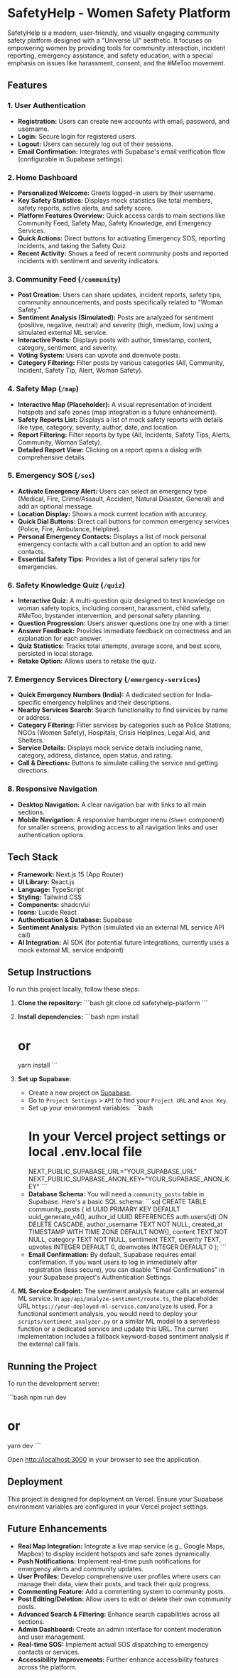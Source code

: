 # SafetyHelp - Women Safety Platform

SafetyHelp is a modern, user-friendly, and visually engaging community safety platform designed with a "Universe UI" aesthetic. It focuses on empowering women by providing tools for community interaction, incident reporting, emergency assistance, and safety education, with a special emphasis on issues like harassment, consent, and the #MeToo movement.

## Features

### 1. User Authentication
*   **Registration:** Users can create new accounts with email, password, and username.
*   **Login:** Secure login for registered users.
*   **Logout:** Users can securely log out of their sessions.
*   **Email Confirmation:** Integrates with Supabase's email verification flow (configurable in Supabase settings).

### 2. Home Dashboard
*   **Personalized Welcome:** Greets logged-in users by their username.
*   **Key Safety Statistics:** Displays mock statistics like total members, safety reports, active alerts, and safety score.
*   **Platform Features Overview:** Quick access cards to main sections like Community Feed, Safety Map, Safety Knowledge, and Emergency Services.
*   **Quick Actions:** Direct buttons for activating Emergency SOS, reporting incidents, and taking the Safety Quiz.
*   **Recent Activity:** Shows a feed of recent community posts and reported incidents with sentiment and severity indicators.

### 3. Community Feed (`/community`)
*   **Post Creation:** Users can share updates, incident reports, safety tips, community announcements, and posts specifically related to "Woman Safety."
*   **Sentiment Analysis (Simulated):** Posts are analyzed for sentiment (positive, negative, neutral) and severity (high, medium, low) using a simulated external ML service.
*   **Interactive Posts:** Displays posts with author, timestamp, content, category, sentiment, and severity.
*   **Voting System:** Users can upvote and downvote posts.
*   **Category Filtering:** Filter posts by various categories (All, Community, Incident, Safety Tip, Alert, Woman Safety).

### 4. Safety Map (`/map`)
*   **Interactive Map (Placeholder):** A visual representation of incident hotspots and safe zones (map integration is a future enhancement).
*   **Safety Reports List:** Displays a list of mock safety reports with details like type, category, severity, author, date, and location.
*   **Report Filtering:** Filter reports by type (All, Incidents, Safety Tips, Alerts, Community, Woman Safety).
*   **Detailed Report View:** Clicking on a report opens a dialog with comprehensive details.

### 5. Emergency SOS (`/sos`)
*   **Activate Emergency Alert:** Users can select an emergency type (Medical, Fire, Crime/Assault, Accident, Natural Disaster, General) and add an optional message.
*   **Location Display:** Shows a mock current location with accuracy.
*   **Quick Dial Buttons:** Direct call buttons for common emergency services (Police, Fire, Ambulance, Helpline).
*   **Personal Emergency Contacts:** Displays a list of mock personal emergency contacts with a call button and an option to add new contacts.
*   **Essential Safety Tips:** Provides a list of general safety tips for emergencies.

### 6. Safety Knowledge Quiz (`/quiz`)
*   **Interactive Quiz:** A multi-question quiz designed to test knowledge on woman safety topics, including consent, harassment, child safety, #MeToo, bystander intervention, and personal safety planning.
*   **Question Progression:** Users answer questions one by one with a timer.
*   **Answer Feedback:** Provides immediate feedback on correctness and an explanation for each answer.
*   **Quiz Statistics:** Tracks total attempts, average score, and best score, persisted in local storage.
*   **Retake Option:** Allows users to retake the quiz.

### 7. Emergency Services Directory (`/emergency-services`)
*   **Quick Emergency Numbers (India):** A dedicated section for India-specific emergency helplines and their descriptions.
*   **Nearby Services Search:** Search functionality to find services by name or address.
*   **Category Filtering:** Filter services by categories such as Police Stations, NGOs (Women Safety), Hospitals, Crisis Helplines, Legal Aid, and Shelters.
*   **Service Details:** Displays mock service details including name, category, address, distance, open status, and rating.
*   **Call & Directions:** Buttons to simulate calling the service and getting directions.

### 8. Responsive Navigation
*   **Desktop Navigation:** A clear navigation bar with links to all main sections.
*   **Mobile Navigation:** A responsive hamburger menu (`Sheet` component) for smaller screens, providing access to all navigation links and user authentication options.

## Tech Stack

*   **Framework:** Next.js 15 (App Router)
*   **UI Library:** React.js
*   **Language:** TypeScript
*   **Styling:** Tailwind CSS
*   **Components:** shadcn/ui
*   **Icons:** Lucide React
*   **Authentication & Database:** Supabase
*   **Sentiment Analysis:** Python (simulated via an external ML service API call)
*   **AI Integration:** AI SDK (for potential future integrations, currently uses a mock external ML service endpoint)

## Setup Instructions

To run this project locally, follow these steps:

1.  **Clone the repository:**
    \`\`\`bash
    git clone <your-repo-url>
    cd safetyhelp-platform
    \`\`\`

2.  **Install dependencies:**
    \`\`\`bash
    npm install
    # or
    yarn install
    \`\`\`

3.  **Set up Supabase:**
    *   Create a new project on [Supabase](https://supabase.com/).
    *   Go to `Project Settings` > `API` to find your `Project URL` and `Anon Key`.
    *   Set up your environment variables:
        \`\`\`bash
        # In your Vercel project settings or local .env.local file
        NEXT_PUBLIC_SUPABASE_URL="YOUR_SUPABASE_URL"
        NEXT_PUBLIC_SUPABASE_ANON_KEY="YOUR_SUPABASE_ANON_KEY"
        \`\`\`
    *   **Database Schema:** You will need a `community_posts` table in Supabase. Here's a basic SQL schema:
        \`\`\`sql
        CREATE TABLE community_posts (
          id UUID PRIMARY KEY DEFAULT uuid_generate_v4(),
          author_id UUID REFERENCES auth.users(id) ON DELETE CASCADE,
          author_username TEXT NOT NULL,
          created_at TIMESTAMP WITH TIME ZONE DEFAULT NOW(),
          content TEXT NOT NULL,
          category TEXT NOT NULL,
          sentiment TEXT,
          severity TEXT,
          upvotes INTEGER DEFAULT 0,
          downvotes INTEGER DEFAULT 0
        );
        \`\`\`
    *   **Email Confirmation:** By default, Supabase requires email confirmation. If you want users to log in immediately after registration (less secure), you can disable "Email Confirmations" in your Supabase project's Authentication Settings.

4.  **ML Service Endpoint:**
    The sentiment analysis feature calls an external ML service. In `app/api/analyze-sentiment/route.ts`, the placeholder URL `https://your-deployed-ml-service.com/analyze` is used. For a functional sentiment analysis, you would need to deploy your `scripts/sentiment_analyzer.py` or a similar ML model to a serverless function or a dedicated service and update this URL. The current implementation includes a fallback keyword-based sentiment analysis if the external call fails.

## Running the Project

To run the development server:

\`\`\`bash
npm run dev
# or
yarn dev
\`\`\`

Open [http://localhost:3000](http://localhost:3000) in your browser to see the application.

## Deployment

This project is designed for deployment on Vercel. Ensure your Supabase environment variables are configured in your Vercel project settings.

## Future Enhancements

*   **Real Map Integration:** Integrate a live map service (e.g., Google Maps, Mapbox) to display incident hotspots and safe zones dynamically.
*   **Push Notifications:** Implement real-time push notifications for emergency alerts and community updates.
*   **User Profiles:** Develop comprehensive user profiles where users can manage their data, view their posts, and track their quiz progress.
*   **Commenting Feature:** Add a commenting system to community posts.
*   **Post Editing/Deletion:** Allow users to edit or delete their own community posts.
*   **Advanced Search & Filtering:** Enhance search capabilities across all sections.
*   **Admin Dashboard:** Create an admin interface for content moderation and user management.
*   **Real-time SOS:** Implement actual SOS dispatching to emergency contacts or services.
*   **Accessibility Improvements:** Further enhance accessibility features across the platform.
